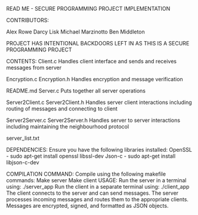 READ ME - SECURE PROGRAMMING PROJECT IMPLEMENTATION

CONTRIBUTORS:

Alex Rowe
Darcy Lisk
Michael Marzinotto
Ben Middleton

PROJECT HAS INTENTIONAL BACKDOORS LEFT IN AS THIS IS A SECURE PROGRAMMING PROJECT

CONTENTS:
Client.c
Handles client interface and sends and receives messages from server

Encryption.c
Encryption.h
Handles encryption and message verification

README.md
Server.c
Puts together all server operations

Server2Client.c
Server2Client.h
Handles server client interactions including routing of messages and connecting to client

Server2Server.c
Server2Server.h
Handles server to server interactions including maintaining the neighbourhood protocol

server_list.txt

DEPENDENCIES:
Ensure you have the following libraries installed:
OpenSSL - sudo apt-get install openssl libssl-dev
Json-c - sudo apt-get install libjson-c-dev



COMPILATION COMMAND:
Compile using the following makefile commands:
Make server
Make client
USAGE:
Run the server in a terminal using:
./server_app
Run the client in a separate terminal using: 
./client_app
The client connects to the server and can send messages. The server processes incoming messages and routes them to the appropriate clients. Messages are encrypted, signed, and formatted as JSON objects.